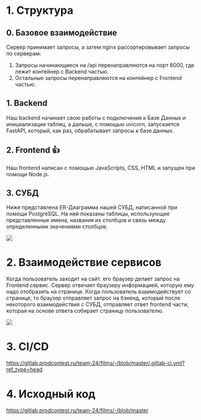
# 1. Структура

## 0. Базовое взаимодействие

Сервер принимает запросы, а затем nginx рассортировывает запросы по серверам:
1. Запросы начинающиеся на  /api перенаправляются на порт 8000, где лежит контейнер с Backend частью.
2. Остальные запросы перенаправляются на контейнер с Frontend частью.
## 1. Backend

Наш backend начинает свою работы с подключения к Базе Данных и инициализации таблиц, а дальше, с помощью uvicorn, запускается FastAPI, который, как раз, обрабатывает запросы к базе данных.

## 2. Frontend 👍

Наш frontend написан с помощью JavaScripts, CSS, HTML и запущен при помощи Node.js.

## 3. СУБД
Ниже представлена ER-Диаграмма нашей СУБД, написанной при помощи PostgreSQL.
На ней показаны таблицы, использующие представленные имена, названия их столбцов и связь между определенными значениями столбцов.

![](https://gitlab.prodcontest.ru/team-24/films/-/raw/development/readme_data/erdb.png?ref_type=heads)

# 2. Взаимодействие сервисов

Когда пользователь заходит на сайт. его браузер делает запрос на Frontend сервис. Сервер отвечает браузеру информацией, которую ему надо отобразить на странице. Когда пользователь взаимодействует со странице, то браузер отправляет запрос на бэкенд, который после некоторого взаимодействия с СУБД, отправляет ответ frontend части, которая на основе ответа собирает страницу пользователю.

![](https://gitlab.prodcontest.ru/team-24/films/-/raw/development/readme_data/oleg.png)

# 3. CI/CD
https://gitlab.prodcontest.ru/team-24/films/-/blob/master/.gitlab-ci.yml?ref_type=head

# 4. Исходный код
https://gitlab.prodcontest.ru/team-24/films/-/blob/master
